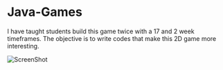 Java-Games
==========

I have taught students build this game twice with a 17 and 2 week timeframes. The objective is to write codes that make this 2D game more interesting.

![ScreenShot](https://{http://webdeveloper.com/imagesvr_ce/webdeveloper/animation/holiday/christmas/gifs/bunny.gif})
